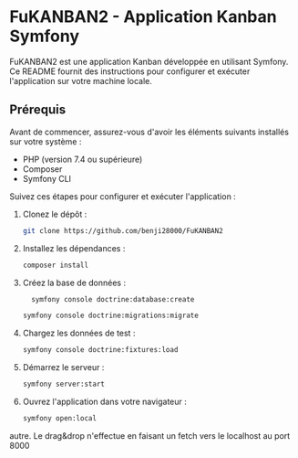 # FuKANBAN2 - Application Kanban Symfony

FuKANBAN2 est une application Kanban développée en utilisant Symfony. Ce README fournit des instructions pour configurer
et exécuter l'application sur votre machine locale.

## Prérequis

Avant de commencer, assurez-vous d'avoir les éléments suivants installés sur votre système :

- PHP (version 7.4 ou supérieure)
- Composer
- Symfony CLI

Suivez ces étapes pour configurer et exécuter l'application :

1. Clonez le dépôt :

   ```bash
   git clone https://github.com/benji28000/FuKANBAN2
   ```
2. Installez les dépendances :

     ```bash
    composer install
     ```

3. Créez la base de données :

   ```bash
     symfony console doctrine:database:create
   ```

   ```bash
   symfony console doctrine:migrations:migrate
   ```
    
4. Chargez les données de test :
   ```bash
   symfony console doctrine:fixtures:load
   ```
    
5. Démarrez le serveur :
   ```bash
   symfony server:start
   ```
    
6. Ouvrez l'application dans votre navigateur :
   ```bash
   symfony open:local
   ```
   
autre. Le drag&drop n'effectue en faisant un fetch vers le localhost au port 8000